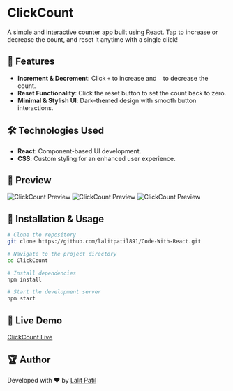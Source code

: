# ClickCount

A simple and interactive counter app built using React. Tap to increase or decrease the count, and reset it anytime with a single click!

## 🚀 Features
- **Increment & Decrement**: Click `+` to increase and `-` to decrease the count.
- **Reset Functionality**: Click the reset button to set the count back to zero.
- **Minimal & Stylish UI**: Dark-themed design with smooth button interactions.

## 🛠️ Technologies Used
- **React**: Component-based UI development.
- **CSS**: Custom styling for an enhanced user experience.

## 📸 Preview
![ClickCount Preview](/sc/sc1.jpg)
![ClickCount Preview](/sc/sc2.jpg)
![ClickCount Preview](/sc/sc3.jpg)

## 📂 Installation & Usage
```sh
# Clone the repository
git clone https://github.com/lalitpatil891/Code-With-React.git

# Navigate to the project directory
cd ClickCount

# Install dependencies
npm install

# Start the development server
npm start
```

## 🔗 Live Demo
[ClickCount Live](https://clickcountbylp.netlify.app)

## 🏆 Author
Developed with ❤️ by [Lalit Patil](https://github.com/lalitpatil891)
